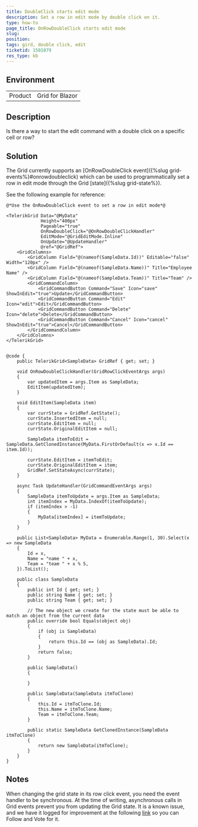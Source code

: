 ```yaml
---
title: DoubleClick starts edit mode
description: Set a row in edit mode by double click on it.
type: how-to
page_title: OnRowDoubleClick starts edit mode
slug: 
position: 
tags: gird, double click, edit
ticketid: 1501079
res_type: kb
---
```


## Environment
<table>
	<tbody>
		<tr>
			<td>Product</td>
			<td>Grid for Blazor</td>
		</tr>
	</tbody>
</table>


## Description
Is there a way to start the edit command with a double click on a specific cell or row?

## Solution
The Grid currently supports an [OnRowDoubleClick event]({%slug grid-events%}#onrowdoubleclick) which can be used to programmatically set a row in edit mode through the Grid [state]({%slug grid-state%}). 

See the following example for reference:

````CSHTML
@*Use the OnRowDoubleClick event to set a row in edit mode*@ 

<TelerikGrid Data="@MyData"
             Height="400px"
             Pageable="true"
             OnRowDoubleClick="@OnRowDoubleClickHandler"
             EditMode="@GridEditMode.Inline"
             OnUpdate="@UpdateHandler"
             @ref="@GridRef">
    <GridColumns>
        <GridColumn Field="@(nameof(SampleData.Id))" Editable="false" Width="120px" />
        <GridColumn Field="@(nameof(SampleData.Name))" Title="Employee Name" />
        <GridColumn Field="@(nameof(SampleData.Team))" Title="Team" />
        <GridCommandColumn>
            <GridCommandButton Command="Save" Icon="save" ShowInEdit="true">Update</GridCommandButton>
            <GridCommandButton Command="Edit" Icon="edit">Edit</GridCommandButton>
            <GridCommandButton Command="Delete" Icon="delete">Delete</GridCommandButton>
            <GridCommandButton Command="Cancel" Icon="cancel" ShowInEdit="true">Cancel</GridCommandButton>
        </GridCommandColumn>
    </GridColumns>
</TelerikGrid>


@code {
    public TelerikGrid<SampleData> GridRef { get; set; }

    void OnRowDoubleClickHandler(GridRowClickEventArgs args)
    {
        var updatedItem = args.Item as SampleData;
        EditItem(updatedItem);
    }

    void EditItem(SampleData item)
    {
        var currState = GridRef.GetState();
        currState.InsertedItem = null;
        currState.EditItem = null;
        currState.OriginalEditItem = null;

        SampleData itemToEdit = SampleData.GetClonedInstance(MyData.FirstOrDefault(x => x.Id == item.Id));

        currState.EditItem = itemToEdit;
        currState.OriginalEditItem = item;
        GridRef.SetStateAsync(currState);
    }

    async Task UpdateHandler(GridCommandEventArgs args)
    {
        SampleData itemToUpdate = args.Item as SampleData;
        int itemIndex = MyData.IndexOf(itemToUpdate);
        if (itemIndex > -1)
        {
            MyData[itemIndex] = itemToUpdate;
        }
    }

    public List<SampleData> MyData = Enumerable.Range(1, 30).Select(x => new SampleData
    {
        Id = x,
        Name = "name " + x,
        Team = "team " + x % 5,
    }).ToList();

    public class SampleData
    {
        public int Id { get; set; }
        public string Name { get; set; }
        public string Team { get; set; }

        // The new object we create for the state must be able to match an object from the current data
        public override bool Equals(object obj)
        {
            if (obj is SampleData)
            {
                return this.Id == (obj as SampleData).Id;
            }
            return false;
        }

        public SampleData()
        {

        }

        public SampleData(SampleData itmToClone)
        {
            this.Id = itmToClone.Id;
            this.Name = itmToClone.Name;
            Team = itmToClone.Team;
        }

        public static SampleData GetClonedInstance(SampleData itmToClone)
        {
            return new SampleData(itmToClone);
        }
    }
}
````


## Notes
When changing the grid state in its row click event, you need the event handler to be synchronous. At the time of writing, asynchronous calls in Grid events prevent you from updating the Grid state. It is a known issue, and we have it logged for improvement at the following [link](https://feedback.telerik.com/blazor/1486285-async-calls-in-grid-events-prevent-you-from-updating-the-grid-state) so you can Follow and Vote for it.
